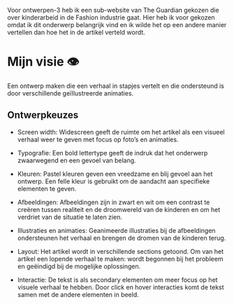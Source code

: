 Voor ontwerpen-3 heb ik een sub-website van The Guardian gekozen die over kinderarbeid in de Fashion industrie gaat. Hier heb ik voor gekozen omdat ik dit onderwerp belangrijk vind en ik wilde het op een andere manier vertellen dan hoe het in de artikel verteld wordt.  

# Mijn visie :eye: 
Een ontwerp maken die een verhaal in stapjes vertelt en die ondersteund is door verschillende geïllustreerde animaties. 

## Ontwerpkeuzes
- Screen width: Widescreen geeft de ruimte om het artikel als een visueel verhaal weer te geven met focus op foto’s en animaties.

- Typografie: Een bold lettertype geeft de indruk dat het onderwerp zwaarwegend en een gevoel van belang. 

- Kleuren: Pastel kleuren geven een vreedzame en blij gevoel aan het ontwerp. Een felle kleur is gebruikt om de aandacht aan specifieke elementen te geven.

- Afbeeldingen: Afbeeldingen zijn in zwart en wit om een contrast te creëren tussen realiteit en de droomwereld van de kinderen en om het verdriet van de situatie te laten zien.

- Illustraties en animaties: Geanimeerde illustraties bij de afbeeldingen ondersteunen het verhaal en brengen de dromen van de kinderen terug. 

- Layout: Het artikel wordt in verschillende sections getoond. Om van het artikel een lopende verhaal te maken: wordt begonnen bij het probleem en geëindigd bij de mogelijke oplossingen. 

- Interactie: De tekst is als secondary elementen om meer focus op het visuele verhaal te hebben. Door click en hover interacties komt de tekst samen met de andere elementen in beeld. 


